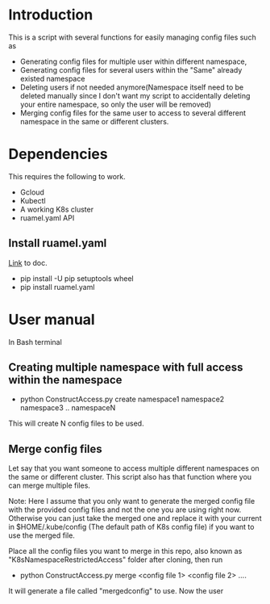 # Introduction
This is a script with several functions for easily managing config files such as 

* Generating config files for multiple user within different namespace, 
* Generating config files for several users within the "Same" already existed namespace 
* Deleting users if not needed anymore(Namespace itself need to be deleted manually since I don't want my script to accidentally deleting your entire namespace, so only the user will be removed)
* Merging config files for the same user to access to several different namespace in the same or different clusters.

# Dependencies
This requires the following to work. 

* Gcloud
* Kubectl
* A working K8s cluster
* ruamel.yaml API

## Install ruamel.yaml
[Link](https://yaml.readthedocs.io/en/latest/install.html) to doc.

* pip install -U pip setuptools wheel
* pip install ruamel.yaml



# User manual

In Bash terminal 

## Creating multiple namespace with full access within the namespace

* python ConstructAccess.py create namespace1 namespace2 namespace3 .. namespaceN

This will create N config files to be used.

## Merge config files

Let say that you want someone to access multiple different namespaces on the same or different cluster. This script also has that function where you can merge multiple files.

Note: Here I assume that you only want to generate the merged config file with the provided config files and not the one you are using right now. Otherwise you can just take the merged one and replace it with your current in $HOME/.kube/config (The default path of K8s config file) if you want to use the merged file.

Place all the config files you want to merge in this repo, also known as "K8sNamespaceRestrictedAccess" folder after cloning, then run

* python ConstructAccess.py merge <config file 1> <config file 2> .... <config file N>

It will generate a file called "mergedconfig" to use. Now the user 







